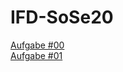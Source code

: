 # IFD-SoSe20

<a href="https://xd.adobe.com/view/aafdbdf5-8543-4592-4b52-399b89011630-dccc/">Aufgabe #00</a>
<br>
<a href="https://github.com/honoratoj/IFD-SoSe20/blob/master/Aufgabe%20%2301/Aufgabe%20%2301.pdf">Aufgabe #01</a>
<br>

